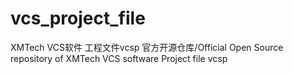 # vcs_project_file
XMTech VCS软件 工程文件vcsp 官方开源仓库/Official Open Source repository of XMTech VCS software Project file vcsp 
